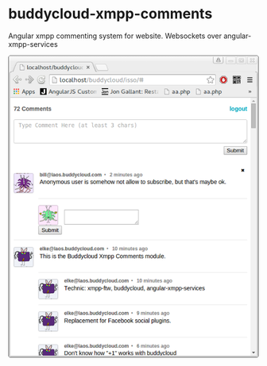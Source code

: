 # buddycloud-xmpp-comments

Angular xmpp commenting system for website. Websockets over angular-xmpp-services

![screenshot](https://github.com/robotnic/angular-xmpp-comments/blob/master/doc/screenshot.png)
